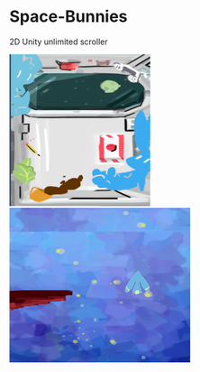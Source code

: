 # Space-Bunnies
2D Unity unlimited scroller


![alt text](https://github.com/aliasn456/Space-Bunnies/blob/master/Home%20Page.png)
![alt text](https://github.com/aliasn456/Space-Bunnies/blob/master/Jumping%20bunny.png)